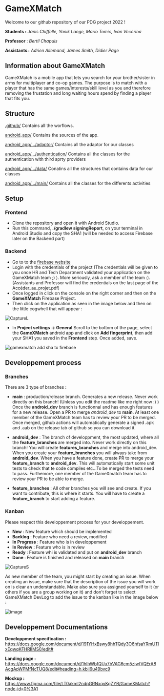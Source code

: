 # GameXMatch

Welcome to our github repository of our PDG project 2022 !

**Students :** *Janis Chiffelle, Yanik Lange, Mario Tomic, Ivan Vecerina*

**Professor :** *Bertil Chapuis*

**Assistants :** *Adrien Allemand, James Smith, Didier Page*


## Information about GameXMatch

GameXMatch is a mobile app that lets you search for your brother/sister in arms for multiplayer and co-op games.
The purpose is to match with a player that has the same games/interests/skill level as you and therefore removing the frustation and long waiting hours spend by finding a player that fits you.

## Structure

[.github/](.github) Contains all the worflows.

[android_app/](android_app) Contains the sources of the app.

[android_app/.../adaptor/](android_app/app/src/main/java/ch/gamesxmatch/adaptor) Contains all the adaptor for our classes

[android_app/.../authentication/](android_app/app/src/main/java/ch/gamesxmatch/authentication) Contains all the classes for the authentication with third aprty providers

[android_app/.../data/](android_app/app/src/main/java/ch/gamesxmatch/data) Conatins all the structures that contains data for our classes

[android_app/.../main/](android_app/app/src/main/java/ch/gamesxmatch/main) Contains all the classes for the differents activities

## Setup

### Frontend
- Clone the repository and open it with Android Studio.
- Run this command, **./gradlew signingReport**, on your terminal in Android Studio and copy the SHA1 (will be needed to access Firebase later on the Backend part)

### Backend
- Go to to the [firebase website](https://firebase.google.com)
- Login with the credentials of the project (The credentials will be given to you once HR and Tech Department validated your application on the GameXMatch team ;) ). More seriously, ask a member of the team :).(Assistants and Professor will find the credentials on the last page of the Accéder_au_projet.pdf)
- Once logged in click on the console on the right corner and then on the **GameXMatch** Firebase Project.
- Then click on the application as seen in the image below and then on the little cogwhell that will appear : 

![CaptureL](https://user-images.githubusercontent.com/48253621/189080851-306d5c7d-acb6-47f6-b241-2e884b948ef1.PNG)

- In **Project settings -> General** Scroll to the bottom of the page, select the **GameXMatch** android app and click on **Add fingerprint**, then add your SHA1 you saved in the **Frontend** step. Once added, save.

![gamexmatch add sha to firebase](https://user-images.githubusercontent.com/45587342/189119461-6e6215ee-6a72-4c19-833a-ecbcd4853573.png)

## Developpement process

### Branches
There are 3 type of branches :


- **main** : production/release branch. Generates a new release. Never work directly on this branch! (Unless you edit the readme like me right now :) )
Once the **android_dev** branch is functionnal and has enough features for a new release. Open a PR to merge *android_dev* to **main**. At least one member of the GameXMatch team has to review your PR to be merged. Once merged, github actions will automatically generate a signed .apk and .aab on the release tab of github so you can download it.

- **android_dev** : The branch of developpment, the most updated, where all the **feature_branches** are merged into. Never work directly on this branch! You will create **features_branches** and merge into android_dev. When you create your **feature_branches** you will always take from **android_dev**. When you have a feature done, create PR to merge your **feature_branch** to **android_dev**. This will automatically start some unit tests to check that te code compiles etc...To be merged the tests need to pass. Furthemore, one member of the GameXmatch team has to review your PR to be able to merge.

- **feature_branches** : All other branches you will see and create. If you want to contribute, this is where it starts. You will have to create a **feature_branch** to start adding a feature.

### Kanban
Please respect this developpement process for your developpement.

- **New** : New feature which should be implemented
- **Backlog** : Feature who need a review, modified
- **In Progress** : Feature who is in developpement
- **In Review** : Feature who is in review
- **Ready** : Feature whi is validated and put on **android_dev** branch
- **Done** : Feature is finished and released on **main** branch

![CaptureS](https://user-images.githubusercontent.com/48253621/189082332-081948ae-4e89-43be-9e77-6778cf90937f.PNG)

As new member of the team, you might start by creating an issue. When creating an issue, make sure that the description of the issue you will work on is clear an understandable. Make also sure you assigned yourself to it (or others if you are a group working on it) and don't forget to select GameXMatch DevLog to add the issue to the kanban like in the image below :

![image](https://user-images.githubusercontent.com/45587342/189128245-a4d069d3-8cea-447e-8885-e2e2072bafdb.png)

## Developpement Documentations

**Developpment specification :** https://docs.google.com/document/d/191YHxBswy8hhTQdy3O6hfsaYRmU11xEqwqKFHRIIMS0/edit#

**Landing page :** https://docs.google.com/document/d/1hIhWbfQUu7bVAG6cm5ziwfVQErA8AcgApWPMfNcTUQ8/edit#heading=h.kbil6u49bvc9

**Mockup :** https://www.figma.com/file/LT0akmI2ndpGRNxqvKgZYB/GameXMatch?node-id=0%3A1
